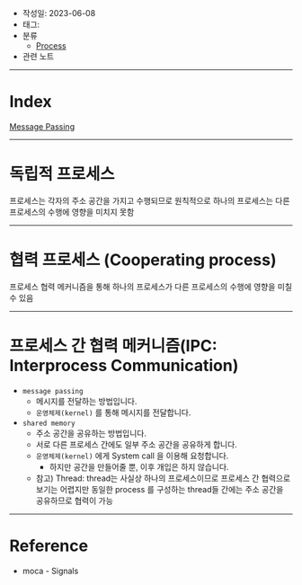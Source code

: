 - 작성일: 2023-06-08
- 태그: 
- 분류
    - [Process](Process.md)
- 관련 노트

---

# Index

[Message Passing](Message%20Passing.md)

---
# 독립적 프로세스

프로세스는 각자의 주소 공간을 가지고 수행되므로 원칙적으로 하나의 프로세스는 다른 프로세스의 수행에 영향을 미치지 못함

---
# 협력 프로세스 (Cooperating process)

프로세스 협력 메커니즘을 통해 하나의 프로세스가 다른 프로세스의 수행에 영향을 미칠 수 있음

---
# 프로세스 간 협력 메커니즘(IPC: Interprocess Communication)

- `message passing`
    - 메시지를 전달하는 방법입니다.
     - `운영체제(kernel)` 를 통해 메시지를 전달합니다.
- `shared memory`
    - 주소 공간을 공유하는 방법입니다.
    - 서로 다른 프로세스 간에도 일부 주소 공간을 공유하게 합니다.
    - `운영체제(kernel)` 에게 System call 을 이용해 요청합니다.
        - 하지만 공간을 만들어줄 뿐, 이후 개입은 하지 않습니다.
    - 참고) Thread: thread는 사실상 하나의 프로세스이므로 프로세스 간 협력으로 보기는 어렵지만 동일한 process 를 구성하는 thread들 간에는 주소 공간을 공유하므로 협력이 가능
    
---
# Reference

- moca -  Signals